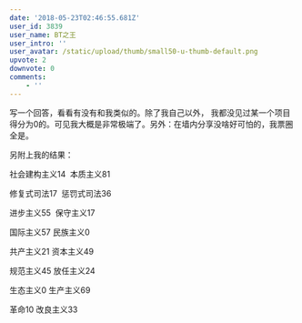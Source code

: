 ```yaml
---
date: '2018-05-23T02:46:55.681Z'
user_id: 3839
user_name: BT之王
user_intro: ''
user_avatar: /static/upload/thumb/small50-u-thumb-default.png
upvote: 2
downvote: 0
comments:
    - ''
---
```


写一个回答，看看有没有和我类似的。除了我自己以外， 我都没见过某一个项目得分为0的。可见我大概是非常极端了。另外：在墙内分享没啥好可怕的，我票圈全是。

另附上我的结果：

社会建构主义14  本质主义81

修复式司法17  惩罚式司法36

进步主义55  保守主义17

国际主义57 民族主义0

共产主义21 资本主义49

规范主义45 放任主义24

生态主义0 生产主义69

革命10 改良主义33
